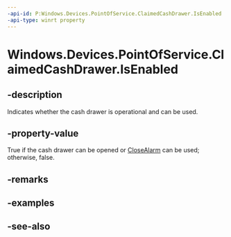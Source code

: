 ----api-id: P:Windows.Devices.PointOfService.ClaimedCashDrawer.IsEnabled
-api-type: winrt property
---<!-- Property syntaxpublic bool IsEnabled { get; }--># Windows.Devices.PointOfService.ClaimedCashDrawer.IsEnabled## -descriptionIndicates whether the cash drawer is operational and can be used.## -property-valueTrue if the cash drawer can be opened or [CloseAlarm](claimedcashdrawer_closealarm.md) can be used; otherwise, false.## -remarks## -examples## -see-also